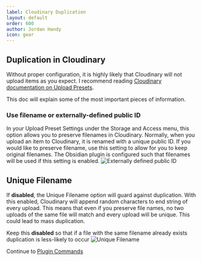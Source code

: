```yaml
---
label: Cloudinary Duplication
layout: default
order: 600
author: Jordan Handy
icon: gear
---
```

## Duplication in Cloudinary
Without proper configuration, it is highly likely that Cloudinary will not upload items as you expect.  I recommend reading [Cloudinary documentation on Upload Presets](https://support.cloudinary.com/hc/en-us/articles/360016481620-What-are-Upload-presets-and-how-to-use-them).

This doc will explain some of the most important pieces of information.

### Use filename or externally-defined public ID
In your Upload Preset Settings under the Storage and Access menu, this option allows you to preserve filenames in Cloudinary.  Normally, when you upload an item to Cloudinary, it is renamed with a unique public ID.  If you would like to preserve filename, use this setting to allow for you to keep original filenames.  The Obsidian plugin is configured such that filenames will be used if this setting is enabled.
![Externally defined public ID](https://res.cloudinary.com/dakfccuv5/image/upload/v1718108147/457f3fb2-f4c6-4235-8708-981ed138485d.png)

## Unique Filename
If **disabled**, the Unique Filename option will guard against duplication.  With this enabled, Cloudinary will append random characters to end string of every upload.  This means that even if you preserve file names, no two uploads of the same file will match and every upload will be unique.  This could lead to mass duplication.

Keep this **disabled** so that if a file with the same filename already exists duplication is less-likely to occur 
![Unique Filename](https://res.cloudinary.com/dakfccuv5/image/upload/v1718108164/46971520-e89b-4ae3-ad31-83a7790419d3.png)


Continue to [Plugin Commands](plugin-commands.md)